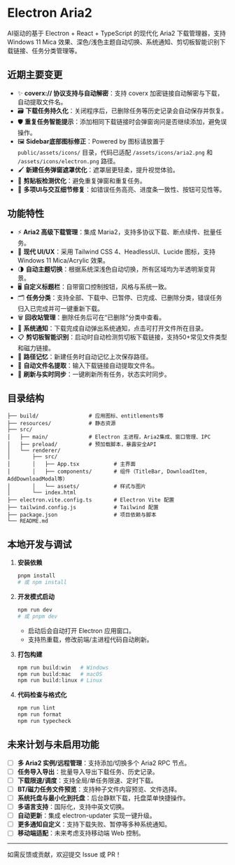 # Electron Aria2

AI驱动的基于 Electron + React + TypeScript 的现代化 Aria2 下载管理器，支持 Windows 11 Mica 效果、深色/浅色主题自动切换、系统通知、剪切板智能识别下载链接、任务分类管理等。


## 近期主要变更

- ✨ **coverx:// 协议支持与自动解密**：支持 coverx 加密链接自动解密与下载，自动提取文件名。
- 🗃️ **下载任务持久化**：关闭程序后，已删除任务等历史记录会自动保存并恢复。
- 🛡️ **重复任务智能提示**：添加相同下载链接时会弹窗询问是否继续添加，避免误操作。
- 🖼️ **Sidebar底部图标修正**：Powered by 图标请放置于 `public/assets/icons/` 目录，代码已适配 `/assets/icons/aria2.png` 和 `/assets/icons/electron.png` 路径。
- 🖌️ **新建任务弹窗遮罩优化**：遮罩层更轻柔，提升视觉体验。
- 🧩 **剪贴板检测优化**：避免重复弹窗和重复任务。
- 🐞 **多项UI与交互细节修复**：如错误任务高亮、进度条一致性、按钮可见性等。

## 功能特性

- ⚡ **Aria2 高级下载管理**：集成 Maria2，支持多协议下载、断点续传、批量任务。
- 🎨 **现代 UI/UX**：采用 Tailwind CSS 4、HeadlessUI、Lucide 图标，支持 Windows 11 Mica/Acrylic 效果。
- 🌗 **自动主题切换**：根据系统深浅色自动切换，所有区域均为半透明渐变背景。
- 🖥️ **自定义标题栏**：自带窗口控制按钮，风格与系统一致。
- 🗂️ **任务分类**：支持全部、下载中、已暂停、已完成、已删除分类，错误任务归入已完成并可一键重新下载。
- 🗑️ **回收站管理**：删除任务后可在“已删除”分类中查看。
- 🔔 **系统通知**：下载完成自动弹出系统通知，点击可打开文件所在目录。
- 📋 **剪切板智能识别**：启动时自动检测剪切板下载链接，支持50+常见文件类型和磁力链接。
- 📁 **路径记忆**：新建任务时自动记忆上次保存路径。
- 📝 **自动文件名提取**：输入下载链接自动提取文件名。
- 🔄 **刷新与实时同步**：一键刷新所有任务，状态实时同步。

## 目录结构

```
├── build/                # 应用图标、entitlements等
├── resources/            # 静态资源
├── src/
│   ├── main/             # Electron 主进程，Aria2集成、窗口管理、IPC
│   ├── preload/          # 预加载脚本，暴露安全API
│   └── renderer/
│       ├── src/
│       │   ├── App.tsx           # 主界面
│       │   ├── components/       # 组件（TitleBar, DownloadItem, AddDownloadModal等）
│       │   └── assets/           # 样式与图片
│       └── index.html
├── electron.vite.config.ts       # Electron Vite 配置
├── tailwind.config.js            # Tailwind 配置
├── package.json                  # 项目依赖与脚本
└── README.md
```

## 本地开发与调试

1. **安装依赖**
   ```bash
   pnpm install
   # 或 npm install
   ```
2. **开发模式启动**
   ```bash
   npm run dev
   # 或 pnpm dev
   ```
   - 启动后会自动打开 Electron 应用窗口。
   - 支持热重载，修改前端/主进程代码自动刷新。

3. **打包构建**
   ```bash
   npm run build:win   # Windows
   npm run build:mac   # macOS
   npm run build:linux # Linux
   ```

4. **代码检查与格式化**
   ```bash
   npm run lint
   npm run format
   npm run typecheck
   ```

## 未来计划与未启用功能

- [ ] **多 Aria2 实例/远程管理**：支持添加/切换多个 Aria2 RPC 节点。
- [ ] **任务导入导出**：批量导入导出下载任务、历史记录。
- [ ] **下载限速/调度**：支持全局/单任务限速、定时下载。
- [ ] **BT/磁力任务文件预览**：支持种子文件内容预览、文件选择。
- [ ] **系统托盘与最小化到托盘**：后台静默下载，托盘菜单快捷操作。
- [ ] **多语言支持**：国际化，支持中英文切换。
- [ ] **自动更新**：集成 electron-updater 实现一键升级。
- [ ] **更多通知自定义**：支持下载失败、暂停等多种系统通知。
- [ ] **移动端适配**：未来考虑支持移动端 Web 控制。

---

如需反馈或贡献，欢迎提交 Issue 或 PR！
